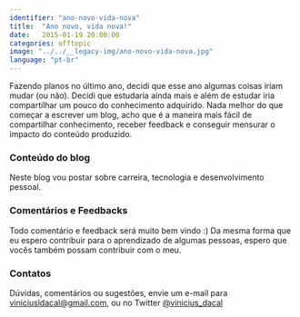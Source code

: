 ```yaml
---
identifier: "ano-novo-vida-nova"
title:  "Ano novo, vida nova!"
date:   2015-01-19 20:00:00
categories: offtopic
image: "../../__legacy-img/ano-novo-vida-nova.jpg"
language: "pt-br"
---
```


Fazendo planos no último ano, decidi que esse ano algumas coisas iriam mudar (ou não). Decidi que estudaria ainda mais e além de estudar iria compartilhar um pouco do conhecimento adquirido. Nada melhor do que começar a escrever um blog, acho que é a maneira mais fácil de compartilhar conhecimento, receber feedback e conseguir mensurar o impacto do conteúdo produzido.

### Conteúdo do blog

Neste blog vou postar sobre carreira, tecnologia e desenvolvimento pessoal.

### Comentários e Feedbacks

Todo comentário e feedback será muito bem vindo :)
Da mesma forma que eu espero contribuir para o aprendizado de algumas pessoas, espero que vocês também possam contribuir com o meu.

### Contatos
Dúvidas, comentários ou sugestões, envie um e-mail para [viniciusldacal@gmail.com](mailto:viniciusldacal@gmail.com), ou no Twitter [@vinicius_dacal](https://twitter.com/vinicius_dacal)
